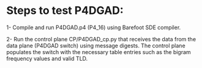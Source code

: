 # Steps to test P4DGAD:
	
1- Compile and run P4DGAD.p4 (P4_16) using Barefoot SDE compiler.

2- Run the control plane CP/P4DGAD_cp.py that receives the data from the data plane (P4DGAD switch) using message digests. The control plane populates the switch with the necessary table entries such as the bigram frequency values and valid TLD. 


